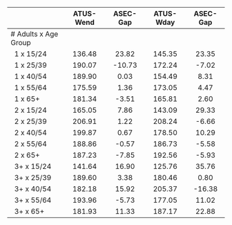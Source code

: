 
|                      |    ATUS-Wend |     ASEC-Gap |    ATUS-Wday |     ASEC-Gap |
| -------------------- | :----------: | :----------: | :----------: | :----------: |
| # Adults x Age Group |              |              |              |              |
| &nbsp;&nbsp;1 x 15/24 |       136.48 |        23.82 |       145.35 |        23.35 |
| &nbsp;&nbsp;1 x 25/39 |       190.07 |       -10.73 |       172.24 |        -7.02 |
| &nbsp;&nbsp;1 x 40/54 |       189.90 |         0.03 |       154.49 |         8.31 |
| &nbsp;&nbsp;1 x 55/64 |       175.59 |         1.36 |       173.05 |         4.47 |
| &nbsp;&nbsp;1 x 65+  |       181.34 |        -3.51 |       165.81 |         2.60 |
| &nbsp;&nbsp;2 x 15/24 |       165.05 |         7.86 |       143.09 |        29.33 |
| &nbsp;&nbsp;2 x 25/39 |       206.91 |         1.22 |       208.24 |        -6.66 |
| &nbsp;&nbsp;2 x 40/54 |       199.87 |         0.67 |       178.50 |        10.29 |
| &nbsp;&nbsp;2 x 55/64 |       188.86 |        -0.57 |       186.73 |        -5.58 |
| &nbsp;&nbsp;2 x 65+  |       187.23 |        -7.85 |       192.56 |        -5.93 |
| &nbsp;&nbsp;3+ x 15/24 |       141.64 |        16.90 |       125.76 |        35.76 |
| &nbsp;&nbsp;3+ x 25/39 |       189.60 |         3.38 |       180.46 |         0.80 |
| &nbsp;&nbsp;3+ x 40/54 |       182.18 |        15.92 |       205.37 |       -16.38 |
| &nbsp;&nbsp;3+ x 55/64 |       193.96 |        -5.73 |       177.05 |        11.02 |
| &nbsp;&nbsp;3+ x 65+ |       181.93 |        11.33 |       187.17 |        22.88 |

